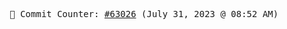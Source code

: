 <p align="center">
    <samp>
        📮 Commit Counter: <a href="https://github.com/Javascript-void0/Javascript-void0/commits/main">#63026</a> (July 31, 2023 @ 08:52 AM)
    </samp>
</p>